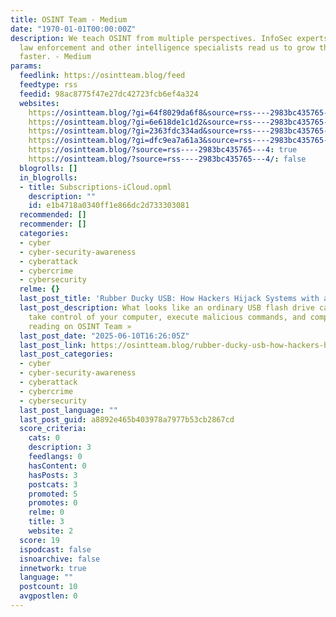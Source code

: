 ```yaml
---
title: OSINT Team - Medium
date: "1970-01-01T00:00:00Z"
description: We teach OSINT from multiple perspectives. InfoSec experts, journalists,
  law enforcement and other intelligence specialists read us to grow their skills
  faster. - Medium
params:
  feedlink: https://osintteam.blog/feed
  feedtype: rss
  feedid: 98ac8775f47e27dc42723fcb6ef4a324
  websites:
    https://osintteam.blog/?gi=64f8029da6f8&source=rss----2983bc435765---4%2F: false
    https://osintteam.blog/?gi=6e618de1c1d2&source=rss----2983bc435765---4: false
    https://osintteam.blog/?gi=2363fdc334ad&source=rss----2983bc435765---4%2F: false
    https://osintteam.blog/?gi=dfc9ea7a61a3&source=rss----2983bc435765---4: false
    https://osintteam.blog/?source=rss----2983bc435765---4: true
    https://osintteam.blog/?source=rss----2983bc435765---4/: false
  blogrolls: []
  in_blogrolls:
  - title: Subscriptions-iCloud.opml
    description: ""
    id: e1b4718a0340ff1e866dc2d733303081
  recommended: []
  recommender: []
  categories:
  - cyber
  - cyber-security-awareness
  - cyberattack
  - cybercrime
  - cybersecurity
  relme: {}
  last_post_title: 'Rubber Ducky USB: How Hackers Hijack Systems with a Flash Drive'
  last_post_description: What looks like an ordinary USB flash drive can, in seconds,
    take control of your computer, execute malicious commands, and compromise…Continue
    reading on OSINT Team »
  last_post_date: "2025-06-10T16:26:05Z"
  last_post_link: https://osintteam.blog/rubber-ducky-usb-how-hackers-hijack-systems-with-a-flash-drive-56b7eda7505e?source=rss----2983bc435765---4
  last_post_categories:
  - cyber
  - cyber-security-awareness
  - cyberattack
  - cybercrime
  - cybersecurity
  last_post_language: ""
  last_post_guid: a8892e465b403978a7977b53cb2867cd
  score_criteria:
    cats: 0
    description: 3
    feedlangs: 0
    hasContent: 0
    hasPosts: 3
    postcats: 3
    promoted: 5
    promotes: 0
    relme: 0
    title: 3
    website: 2
  score: 19
  ispodcast: false
  isnoarchive: false
  innetwork: true
  language: ""
  postcount: 10
  avgpostlen: 0
---
```

